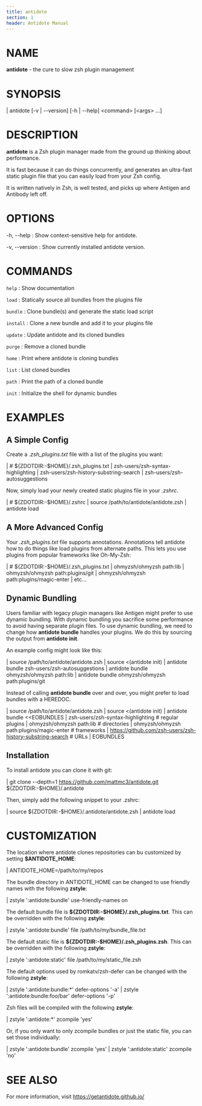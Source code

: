 ```yaml
---
title: antidote
section: 1
header: Antidote Manual
---
```


# NAME

**antidote** - the cure to slow zsh plugin management

# SYNOPSIS

| antidote [-v | --version] [-h | --help] \<command\> [\<args\> ...]

# DESCRIPTION

**antidote** is a Zsh plugin manager made from the ground up thinking about performance.

It is fast because it can do things concurrently, and generates an ultra-fast static plugin file that you can easily load from your Zsh config.

It is written natively in Zsh, is well tested, and picks up where Antigen and Antibody left off.

# OPTIONS

-h, \--help
:   Show context-sensitive help for antidote.

-v, \--version
:   Show currently installed antidote version.

# COMMANDS

`help`
:   Show documentation

`load`
:   Statically source all bundles from the plugins file

`bundle`
:   Clone bundle(s) and generate the static load script

`install`
:   Clone a new bundle and add it to your plugins file

`update`
:   Update antidote and its cloned bundles

`purge`
:   Remove a cloned bundle

`home`
:   Print where antidote is cloning bundles

`list`
:   List cloned bundles

`path`
:   Print the path of a cloned bundle

`init`
:   Initialize the shell for dynamic bundles

# EXAMPLES

## A Simple Config

Create a _.zsh_plugins.txt_ file with a list of the plugins you want:

|    # ${ZDOTDIR:-\$HOME}/.zsh_plugins.txt
|    zsh-users/zsh-syntax-highlighting
|    zsh-users/zsh-history-substring-search
|    zsh-users/zsh-autosuggestions

Now, simply load your newly created static plugins file in your _.zshrc_.

|    # ${ZDOTDIR:-\$HOME}/.zshrc
|    source /path/to/antidote/antidote.zsh
|    antidote load

## A More Advanced Config

Your _.zsh_plugins.txt_ file supports annotations. Annotations tell antidote how to do things like load plugins from alternate paths. This lets you use plugins from popular frameworks like Oh-My-Zsh:

|    # ${ZDOTDIR:-\$HOME}/.zsh_plugins.txt
|    ohmyzsh/ohmyzsh path:lib
|    ohmyzsh/ohmyzsh path:plugins/git
|    ohmyzsh/ohmyzsh path:plugins/magic-enter
|    etc...

## Dynamic Bundling

Users familiar with legacy plugin managers like Antigen might prefer to use dynamic bundling. With dynamic bundling you sacrifice some performance to avoid having separate plugin files. To use dynamic bundling, we need to change how **antidote bundle** handles your plugins. We do this by sourcing the output from **antidote init**.

An example config might look like this:

|    source /path/to/antidote/antidote.zsh
|    source <(antidote init)
|    antidote bundle zsh-users/zsh-autosuggestions
|    antidote bundle ohmyzsh/ohmyzsh path:lib
|    antidote bundle ohmyzsh/ohmyzsh path:plugins/git

Instead of calling **antidote bundle** over and over, you might prefer to load bundles with a HEREDOC.

|    source /path/to/antidote/antidote.zsh
|    source <(antidote init)
|    antidote bundle <<EOBUNDLES
|        zsh-users/zsh-syntax-highlighting         # regular plugins
|        ohmyzsh/ohmyzsh path:lib                  # directories
|        ohmyzsh/ohmyzsh path:plugins/magic-enter  # frameworks
|        https://github.com/zsh-users/zsh-history-substring-search  # URLs
|    EOBUNDLES

## Installation

To install antidote you can clone it with git:

|   git clone --depth=1 https://github.com/mattmc3/antidote.git ${ZDOTDIR:-\$HOME}/.antidote

Then, simply add the following snippet to your .zshrc:

|   source ${ZDOTDIR:-\$HOME}/.antidote/antidote.zsh
|   antidote load

# CUSTOMIZATION

The location where antidote clones repositories can bu customized by setting **$ANTIDOTE_HOME**:

|   ANTIDOTE_HOME=/path/to/my/repos

The bundle directory in ANTIDOTE_HOME can be changed to use friendly names with the following **zstyle**:

|   zstyle \':antidote:bundle\' use-friendly-names on

The default bundle file is **${ZDOTDIR:-\$HOME}/.zsh_plugins.txt**. This can be overridden with the following **zstyle**:

|   zstyle \':antidote:bundle\' file /path/to/my/bundle_file.txt

The default static file is **${ZDOTDIR:-\$HOME}/.zsh_plugins.zsh**. This can be overridden with the following **zstyle**:

|   zstyle \':antidote:static\' file /path/to/my/static_file.zsh

The default options used by romkatv/zsh-defer can be changed with the following **zstyle**:

|   zstyle ':antidote:bundle:*' defer-options '-a'
|   zstyle ':antidote:bundle:foo/bar' defer-options '-p'

Zsh files will be compiled with the following **zstyle**:

|   zstyle ':antidote:*' zcompile 'yes'

Or, if you only want to only zcompile bundles or just the static file, you can set those individually:

|   zstyle ':antidote:bundle' zcompile 'yes'
|   zstyle ':antidote:static' zcompile 'no'

# SEE ALSO

For more information, visit https://getantidote.github.io/
